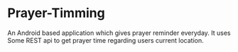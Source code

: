 # Prayer-Timming
An Android based application which gives prayer reminder everyday. It uses Some REST api to get prayer time
regarding users current location.
